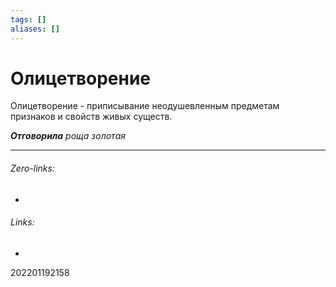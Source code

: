 ```yaml
---
tags: []
aliases: []
---
```

# Олицетворение
Олицетворение - приписывание неодушевленным предметам признаков и свойств живых существ.

***Отговорила*** _роща золотая_
___
###### Zero-links:
-
###### Links:
-

202201192158
